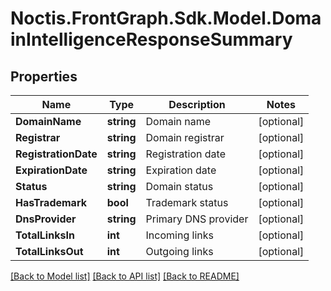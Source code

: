 # Noctis.FrontGraph.Sdk.Model.DomainIntelligenceResponseSummary

## Properties

Name | Type | Description | Notes
------------ | ------------- | ------------- | -------------
**DomainName** | **string** | Domain name | [optional] 
**Registrar** | **string** | Domain registrar | [optional] 
**RegistrationDate** | **string** | Registration date | [optional] 
**ExpirationDate** | **string** | Expiration date | [optional] 
**Status** | **string** | Domain status | [optional] 
**HasTrademark** | **bool** | Trademark status | [optional] 
**DnsProvider** | **string** | Primary DNS provider | [optional] 
**TotalLinksIn** | **int** | Incoming links | [optional] 
**TotalLinksOut** | **int** | Outgoing links | [optional] 

[[Back to Model list]](../../README.md#documentation-for-models) [[Back to API list]](../../README.md#documentation-for-api-endpoints) [[Back to README]](../../README.md)

